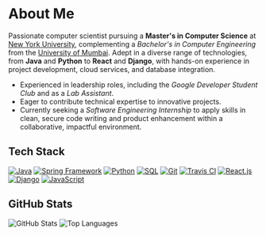 # About Me

Passionate computer scientist pursuing a **Master's in Computer Science** at [New York University](https://www.nyu.edu/), complementing a *Bachelor's in Computer Engineering* from the [University of Mumbai](https://www.mu.ac.in/). Adept in a diverse range of technologies, from **Java** and **Python** to **React** and **Django**, with hands-on experience in project development, cloud services, and database integration.

- Experienced in leadership roles, including the *Google Developer Student Club* and as a *Lab Assistant*.
- Eager to contribute technical expertise to innovative projects.
- Currently seeking a *Software Engineering Internship* to apply skills in clean, secure code writing and product enhancement within a collaborative, impactful environment.

## Tech Stack

[![Java](https://img.shields.io/badge/Java-5382a1?style=for-the-badge&logo=java&logoColor=white)](https://www.java.com/)
[![Spring Framework](https://img.shields.io/badge/Spring_Framework-6db33f?style=for-the-badge&logo=spring&logoColor=white)](https://spring.io/)
[![Python](https://img.shields.io/badge/Python-a7e974?style=for-the-badge&logo=python&logoColor=white)](https://www.python.org/)
[![SQL](https://img.shields.io/badge/SQL-025E8C?style=for-the-badge&logo=postgresql&logoColor=white)](https://www.postgresql.org/)
[![Git](https://img.shields.io/badge/Git-f34f29?style=for-the-badge&logo=git&logoColor=white)](https://git-scm.com/)
[![Travis CI](https://img.shields.io/badge/Travis_CI-f8f8f8?style=for-the-badge&logo=travis-ci&logoColor=black)](https://travis-ci.org/)
[![React.js](https://img.shields.io/badge/React.js-61dafb?style=for-the-badge&logo=react&logoColor=white)](https://reactjs.org/)
[![Django](https://img.shields.io/badge/Django-092e20?style=for-the-badge&logo=django&logoColor=white)](https://www.djangoproject.com/)
[![JavaScript](https://img.shields.io/badge/JavaScript-F7DF1E?style=for-the-badge&logo=javascript&logoColor=black)](https://developer.mozilla.org/en-US/docs/Web/JavaScript)

## GitHub Stats

![GitHub Stats](https://github-readme-stats.vercel.app/api?username=khamseaffan&show_icons=true&hide_border=true&count_private=true&include_all_commits=true&theme=radical)
![Top Languages](https://github-readme-stats.vercel.app/api/top-langs/?username=khamseaffan&layout=compact&theme=radical)
